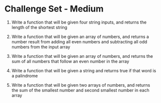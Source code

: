 # Challenge Set - Medium

1. Write a function that will be given four string inputs, and returns the length of the shortest string

2. Write a function that will be given an array of numbers, and returns a number result from adding all even numbers and subtracting all odd numbers from the input array

3. Write a function that will be given an array of numbers, and returns the sum of all numbers that follow an even number in the array

4. Write a function that will be given a string and returns true if that word is a palindrome

5. Write a function that will be given two arrays of numbers, and returns the sum of the smallest number and second smallest number in each array